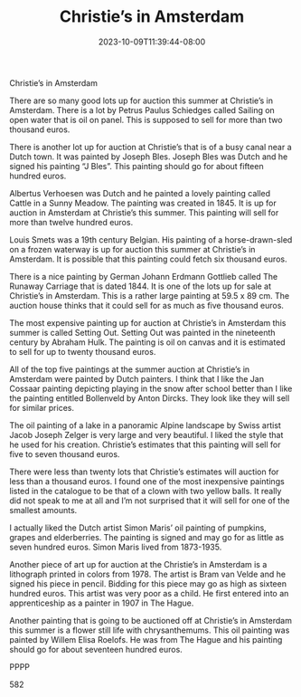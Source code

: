 ﻿---
title: "Christie’s in Amsterdam"
date: 2023-10-09T11:39:44-08:00
description: "Art Auctions Tips for Web Success"
featured_image: "/images/Art Auctions.jpg"
tags: ["Art Auctions"]
---

Christie’s in Amsterdam

There are so many good lots up for auction this summer at Christie’s in Amsterdam.  There is a lot by Petrus Paulus Schiedges called Sailing on open water that is oil on panel.  This is supposed to sell for more than two thousand euros.

There is another lot up for auction at Christie’s that is of a busy canal near a Dutch town.  It was painted by Joseph Bles.  Joseph Bles was Dutch and he signed his painting “J Bles”.  This painting should go for about fifteen hundred euros.

Albertus Verhoesen was Dutch and he painted a lovely painting called Cattle in a Sunny Meadow.  The painting was created in 1845.  It is up for auction in Amsterdam at Christie’s this summer.  This painting will sell for more than twelve hundred euros.

Louis Smets was a 19th century Belgian.  His painting of a horse-drawn-sled on a frozen waterway is up for auction this summer at Christie’s in Amsterdam.  It is possible that this painting could fetch six thousand euros.

There is a nice painting by German Johann Erdmann Gottlieb called The Runaway Carriage that is dated 1844.  It is one of the lots up for sale at Christie’s in Amsterdam.  This is a rather large painting at 59.5 x 89 cm.  The auction house thinks that it could sell for as much as five thousand euros.

The most expensive painting up for auction at Christie’s in Amsterdam this summer is called Setting Out.  Setting Out was painted in the nineteenth century by Abraham Hulk.  The painting is oil on canvas and it is estimated to sell for up to twenty thousand euros.

All of the top five paintings at the summer auction at Christie’s in Amsterdam were painted by Dutch painters.  I think that I like the Jan Cossaar painting depicting playing in the snow after school better than I like the painting entitled Bollenveld by Anton Dircks.  They look like they will sell for similar prices.

The oil painting of a lake in a panoramic Alpine landscape by Swiss artist Jacob Joseph Zelger is very large and very beautiful.  I liked the style that he used for his creation.  Christie’s estimates that this painting will sell for five to seven thousand euros.

There were less than twenty lots that Christie’s estimates will auction for less than a thousand euros.  I found one of the most inexpensive paintings listed in the catalogue to be that of a clown with two yellow balls.  It really did not speak to me at all and I’m not surprised that it will sell for one of the smallest amounts.

I actually liked the Dutch artist Simon Maris’ oil painting of pumpkins, grapes and elderberries.  The painting is signed and may go for as little as seven hundred euros.  Simon Maris lived from 1873-1935.

Another piece of art up for auction at the Christie’s in Amsterdam is a lithograph printed in colors from 1978.  The artist is Bram van Velde and he signed his piece in pencil.  Bidding for this piece may go as high as sixteen hundred euros.  This artist was very poor as a child.  He first entered into an apprenticeship as a painter in 1907 in The Hague.

Another painting that is going to be auctioned off at Christie’s in Amsterdam this summer is a flower still life with chrysanthemums.  This oil painting was painted by Willem Elisa Roelofs.  He was from The Hague and his painting should go for about seventeen hundred euros.

PPPP

582

